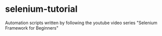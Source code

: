 # selenium-tutorial
Automation scripts written by following the youtube video series "Selenium Framework for Beginners"
